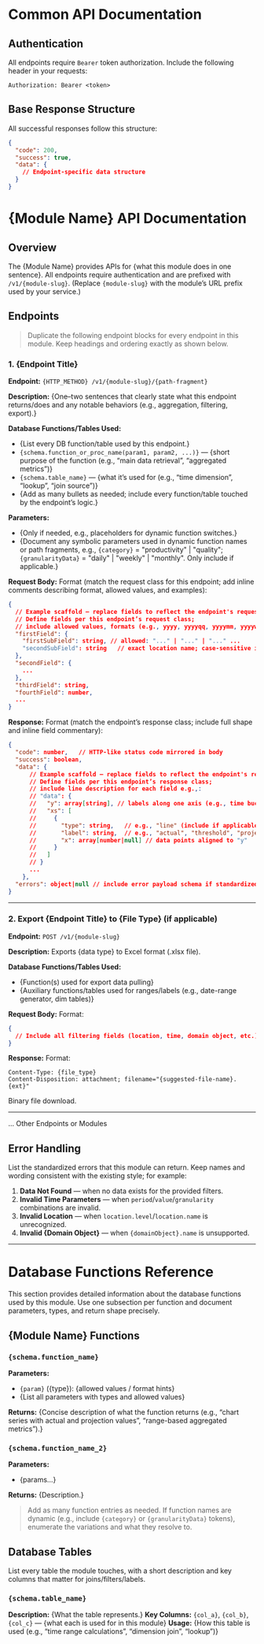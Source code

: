 # Common API Documentation

## Authentication

All endpoints require `Bearer` token authorization. Include the following header in your requests:&#x20;

```http
Authorization: Bearer <token>
```

## Base Response Structure

All successful responses follow this structure:&#x20;

```json
{
  "code": 200,
  "success": true,
  "data": {
    // Endpoint-specific data structure
  }
}
```

# {Module Name} API Documentation

## Overview

The {Module Name} provides APIs for {what this module does in one sentence}. All endpoints require authentication and are prefixed with `/v1/{module-slug}`. (Replace `{module-slug}` with the module’s URL prefix used by your service.)&#x20;

## Endpoints

> Duplicate the following endpoint blocks for every endpoint in this module. Keep headings and ordering exactly as shown below.

### 1. {Endpoint Title}

**Endpoint:** `{HTTP_METHOD} /v1/{module-slug}/{path-fragment}`

**Description:** {One–two sentences that clearly state what this endpoint returns/does and any notable behaviors (e.g., aggregation, filtering, export).}

**Database Functions/Tables Used:**

* {List every DB function/table used by this endpoint.}
* `{schema.function_or_proc_name(param1, param2, ...)}` — {short purpose of the function (e.g., “main data retrieval”, “aggregated metrics”)}
* `{schema.table_name}` — {what it’s used for (e.g., “time dimension”, “lookup”, “join source”)}
* {Add as many bullets as needed; include every function/table touched by the endpoint’s logic.}&#x20;

**Parameters:**

* {Only if needed, e.g., placeholders for dynamic function switches.}
* {Document any symbolic parameters used in dynamic function names or path fragments, e.g., `{category}` = "productivity" | "quality"; `{granularityData}` = "daily" | "weekly" | "monthly". Only include if applicable.}&#x20;

**Request Body:**
Format (match the request class for this endpoint; add inline comments describing format, allowed values, and examples):

```json
{
  // Example scaffold — replace fields to reflect the endpoint's request class
  // Define fields per this endpoint’s request class;
  // include allowed values, formats (e.g., yyyy, yyyyqq, yyyymm, yyyyww, yyyyMMdd), and constraints as comment.
  "firstField": {
    "firstSubField": string, // allowed: "..." | "..." | "..." ...
    "secondSubField": string   // exact location name; case-sensitive if applicable
  },
  "secondField": {
    ...
  },
  "thirdField": string,
  "fourthField": number,
  ...
}
```

**Response:**
Format (match the endpoint’s response class; include full shape and inline field commentary):

```json
{
  "code": number,   // HTTP-like status code mirrored in body
  "success": boolean,
  "data": {
	  // Example scaffold — replace fields to reflect the endpoint's response class
	  // Define fields per this endpoint’s response class;
	  // include line description for each field e.g.,:
	  // "data": {
      //   "y": array[string], // labels along one axis (e.g., time buckets)
      //   "xs": [
      //     {
      //       "type": string,   // e.g., "line" (include if applicable)
      //       "label": string,  // e.g., "actual", "threshold", "projection"
      //       "x": array[number|null] // data points aligned to "y"
      //     }
      //   ]
      // }
	  ...
	},
  "errors": object|null // include error payload schema if standardized
}
```

---

### 2. Export {Endpoint Title} to {File Type} (if applicable)

**Endpoint:** `POST /v1/{module-slug}`

**Description:** Exports {data type} to Excel format (.xlsx file).

**Database Functions/Tables Used:**

* {Function(s) used for export data pulling}
* {Auxiliary functions/tables used for ranges/labels (e.g., date-range generator, dim tables)}

**Request Body:**
Format:

```json
{
  // Include all filtering fields (location, time, domain object, etc.) with formats and allowed values.
}
```

**Response:**
Format:

```http
Content-Type: {file_type}
Content-Disposition: attachment; filename="{suggested-file-name}.{ext}"
```

Binary file download.&#x20;

---

... Other Endpoints or Modules

## Error Handling

List the standardized errors that this module can return. Keep names and wording consistent with the existing style; for example:

1. **Data Not Found** — when no data exists for the provided filters.
2. **Invalid Time Parameters** — when `period`/`value`/`granularity` combinations are invalid.
3. **Invalid Location** — when `location.level`/`location.name` is unrecognized.
4. **Invalid {Domain Object}** — when `{domainObject}.name` is unsupported.&#x20;

---

# Database Functions Reference

This section provides detailed information about the database functions used by this module. Use one subsection per function and document parameters, types, and return shape precisely.&#x20;

## {Module Name} Functions

### `{schema.function_name}`

**Parameters:**

* `{param}` ({type}): {allowed values / format hints}
* {List all parameters with types and allowed values}

**Returns:** {Concise description of what the function returns (e.g., “chart series with actual and projection values”, “range-based aggregated metrics”).}&#x20;

### `{schema.function_name_2}`

**Parameters:**

* {params…}

**Returns:** {Description.}

> Add as many function entries as needed. If function names are dynamic (e.g., include `{category}` or `{granularityData}` tokens), enumerate the variations and what they resolve to.&#x20;

## Database Tables

List every table the module touches, with a short description and key columns that matter for joins/filters/labels.

### `{schema.table_name}`

**Description:** {What the table represents.}
**Key Columns:** `{col_a}`, `{col_b}`, `{col_c}` — {what each is used for in this module}
**Usage:** {How this table is used (e.g., “time range calculations”, “dimension join”, “lookup”)}&#x20;